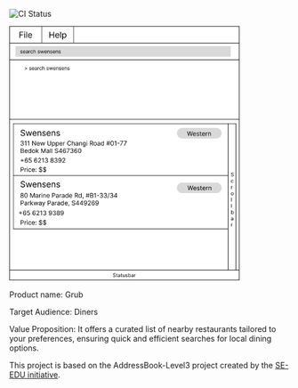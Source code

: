 ![CI Status](https://github.com/AY2425S1-CS2103-F12-3/tp/actions/workflows/gradle.yml/badge.svg)

![Ui](docs/images/Ui.png)

Product name: Grub

Target Audience:
Diners

Value Proposition: 
It offers a curated list of nearby restaurants tailored to your preferences, ensuring quick and efficient searches for local dining options.

This project is based on the AddressBook-Level3 project created by the [SE-EDU initiative](https://se-education.org).
